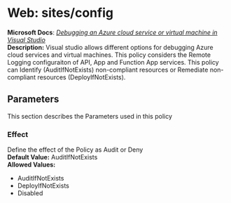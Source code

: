 # Web: sites/config
**Microsoft Docs**: _[Debugging an Azure cloud service or virtual machine in Visual Studio](https://docs.microsoft.com/en-us/visualstudio/azure/vs-azure-tools-debug-cloud-services-virtual-machines?view=vs-2019)_<br>
**Description:** Visual studio allows different options for debugging Azure cloud services and virtual machines. This policy considers the Remote Logging configuraiton of API, App and Function App services. This policy can Identify (AuditIfNotExists) non-compliant resources or Remediate non-compliant resources (DeployIfNotExists).<br>
## Parameters
This section describes the Parameters used in this policy
### Effect
Define the effect of the Policy as Audit or Deny<br>
**Default Value:** AuditIfNotExists<br>
**Allowed Values:**
* AuditIfNotExists
* DeployIfNotExists
* Disabled